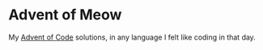 # Advent of Meow

My [Advent of Code](http://adventofcode.com/) solutions, in any language I felt like coding in that day.